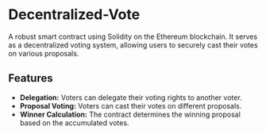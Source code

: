 # Decentralized-Vote
A robust smart contract using Solidity on the Ethereum blockchain. It serves as a decentralized voting system, allowing users to securely cast their votes on various proposals.
## Features
- **Delegation:** Voters can delegate their voting rights to another voter.
- **Proposal Voting:** Voters can cast their votes on different proposals.
- **Winner Calculation:** The contract determines the winning proposal based on the accumulated votes.
